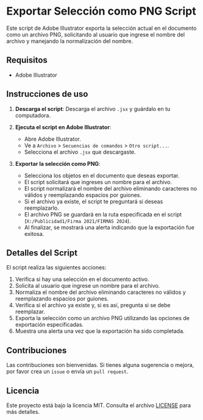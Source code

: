# Exportar Selección como PNG Script

Este script de Adobe Illustrator exporta la selección actual en el documento como un archivo PNG, solicitando al usuario que ingrese el nombre del archivo y manejando la normalización del nombre.

## Requisitos

- Adobe Illustrator

## Instrucciones de uso

1. **Descarga el script**: Descarga el archivo `.jsx` y guárdalo en tu computadora.

2. **Ejecuta el script en Adobe Illustrator**:
    - Abre Adobe Illustrator.
    - Ve a `Archivo` > `Secuencias de comandos` > `Otro script...`.
    - Selecciona el archivo `.jsx` que descargaste.

3. **Exportar la selección como PNG**:
    - Selecciona los objetos en el documento que deseas exportar.
    - El script solicitará que ingreses un nombre para el archivo.
    - El script normalizará el nombre del archivo eliminando caracteres no válidos y reemplazando espacios por guiones.
    - Si el archivo ya existe, el script te preguntará si deseas reemplazarlo.
    - El archivo PNG se guardará en la ruta especificada en el script (`X:/Publicidad1/Firma 2021/FIRMAS 2024`).
    - Al finalizar, se mostrará una alerta indicando que la exportación fue exitosa.

## Detalles del Script

El script realiza las siguientes acciones:

1. Verifica si hay una selección en el documento activo.
2. Solicita al usuario que ingrese un nombre para el archivo.
3. Normaliza el nombre del archivo eliminando caracteres no válidos y reemplazando espacios por guiones.
4. Verifica si el archivo ya existe y, si es así, pregunta si se debe reemplazar.
5. Exporta la selección como un archivo PNG utilizando las opciones de exportación especificadas.
6. Muestra una alerta una vez que la exportación ha sido completada.

## Contribuciones

Las contribuciones son bienvenidas. Si tienes alguna sugerencia o mejora, por favor crea un `issue` o envía un `pull request`.

## Licencia

Este proyecto está bajo la licencia MIT. Consulta el archivo [LICENSE](LICENSE) para más detalles.
